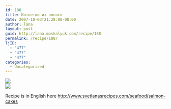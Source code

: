 ```yaml
---
id: 188
title: Котлетки из лосося
date: 2007-10-03T21:28:00-08:00
author: lana
layout: post
guid: http://lana.moskalyuk.com/recipe/188
permalink: /recipe/188/
ljID:
  - "477"
  - "477"
  - "477"
categories:
  - Uncategorized
---
```

![](http://farm2.static.flickr.com/1221/1480422487_5066202da8.jpg?v=0)  
![](http://farm2.static.flickr.com/1225/1481286624_e14eb638ce.jpg?v=0) 

Recipe is in English here http://www.svetlanasrecipes.com/seafood/salmon-cakes